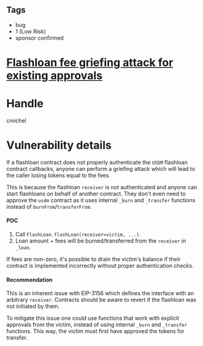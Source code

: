 ## Tags

- bug
- 1 (Low Risk)
- sponsor confirmed

# [Flashloan fee griefing attack for existing approvals](https://github.com/code-423n4/2021-10-mochi-findings/issues/124) 

# Handle

cmichel


# Vulnerability details

If a flashloan contract does not properly authenticate the `USDM` flashloan contract callbacks, anyone can perform a griefing attack which will lead to the caller losing tokens equal to the fees.

This is because the flashloan `receiver` is not authenticated and anyone can start flashloans on behalf of another contract.
They don't even need to approve the `usdm` contract as it uses internal `_burn` and `_transfer` functions instead of `burnFrom`/`transferFrom`.

#### POC

1. Call `FlashLoan.flashLoan(receiver=victim, ...)`.
2. Loan amount + fees will be burned/transferred from the `receiver` in `_loan`.

If fees are non-zero, it's possible to drain the victim's balance if their contract is implemented incorrectly without proper authentication checks.

#### Recommendation
This is an inherent issue with EIP-3156 which defines the interface with an arbitrary `receiver`.
Contracts should be aware to revert if the flashloan was not initiated by them.

To mitigate this issue one could use functions that work with explicit approvals from the victim, instead of using internal `_burn` and `_transfer` functions. This way, the victim must first have approved the tokens for transfer.


